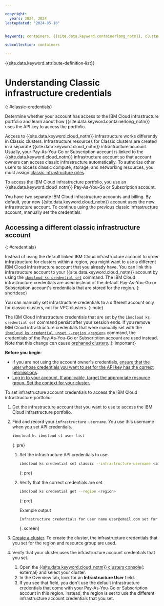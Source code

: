 ```yaml
---

copyright:
  years: 2024, 2024
lastupdated: "2024-05-10"


keywords: containers, {{site.data.keyword.containerlong_notm}}, clusters, access, endpoint, credentials, classic

subcollection: containers

---
```



{{site.data.keyword.attribute-definition-list}}


# Understanding Classic infrastructure credentials
{: #classic-credentials}

Determine whether your account has access to the IBM Cloud infrastructure portfolio and learn about how {{site.data.keyword.containerlong_notm}} uses the API key to access the portfolio.

Access to {{site.data.keyword.cloud_notm}} infrastructure works differently in Classic clusters. Infrastructure resources for Classic clusters are created in a separate {{site.data.keyword.cloud_notm}} infrastructure account. Usually, your Pay-As-You-Go or Subscription account is linked to the {{site.data.keyword.cloud_notm}} infrastructure account so that account owners can access classic infrastructure automatically. To authorize other users to access classic compute, storage, and networking resources, you must assign [classic infrastructure roles](/docs/containers?topic=containers-iam-platform-access-roles).

To access the IBM Cloud infrastructure portfolio, you use an {{site.data.keyword.cloud_notm}} Pay-As-You-Go or Subscription account.


You have two separate IBM Cloud infrastructure accounts and billing. By default, your new {{site.data.keyword.cloud_notm}} account uses the new infrastructure account. To continue using the previous classic infrastructure account, manually set the credentials.


## Accessing a different classic infrastructure account
{: #credentials}

Instead of using the default linked IBM Cloud infrastructure account to order infrastructure for clusters within a region, you might want to use a different IBM Cloud infrastructure account that you already have. You can link this infrastructure account to your {{site.data.keyword.cloud_notm}} account by using the [`ibmcloud ks credential set`](/docs/containers?topic=containers-kubernetes-service-cli#cs_credentials_set) command. The IBM Cloud infrastructure credentials are used instead of the default Pay-As-You-Go or Subscription account's credentials that are stored for the region.
{: shortdesc}

You can manually set infrastructure credentials to a different account only for classic clusters, not for VPC clusters.
{: note}

The IBM Cloud infrastructure credentials that are set by the `ibmcloud ks credential set` command persist after your session ends. If you remove IBM Cloud infrastructure credentials that were manually set with the [`ibmcloud ks credential unset --region <region>`](/docs/containers?topic=containers-kubernetes-service-cli#cs_credentials_unset) command, the credentials of the Pay-As-You-Go or Subscription account are used instead. Note that this change can cause [orphaned clusters](/docs/containers?topic=containers-cluster_infra_errors).
{: important}

**Before you begin**:
- If you are not using the account owner's credentials, [ensure that the user whose credentials you want to set for the API key has the correct permissions](/docs/containers?topic=containers-iam-platform-access-roles).
- [Log in to your account. If applicable, target the appropriate resource group. Set the context for your cluster.](/docs/containers?topic=containers-access_cluster)

To set infrastructure account credentials to access the IBM Cloud infrastructure portfolio:

1. Get the infrastructure account that you want to use to access the IBM Cloud infrastructure portfolio.


1. Find and record your `infrastructure username`. You use this username when you set API credentials. 
    ```sh
    ibmcloud ks ibmcloud sl user list
    ```
    {: pre}   

    1. Set the infrastructure API credentials to use.
        ```sh
        ibmcloud ks credential set classic --infrastructure-username <infrastructure_API_username> --infrastructure-api-key <infrastructure_API_authentication_key> --region <region>
        ```
        {: pre}

    1. Verify that the correct credentials are set.
        ```sh
        ibmcloud ks credential get --region <region>
        ```
        {: pre}

        Example output
        ```sh
        Infrastructure credentials for user name user@email.com set for resource group default.
        ```
        {: screen}

1. [Create a cluster](/docs/containers?topic=containers-clusters). To create the cluster, the infrastructure credentials that you set for the region and resource group are used.

1. Verify that your cluster uses the infrastructure account credentials that you set.
    1. Open the [{{site.data.keyword.cloud_notm}} clusters console](https://cloud.ibm.com/kubernetes/clusters){: external} and select your cluster. 
    1. In the Overview tab, look for an **Infrastructure User** field. 
    1. If you see that field, you don't use the default infrastructure credentials that come with your Pay-As-You-Go or Subscription account in this region. Instead, the region is set to use the different infrastructure account credentials that you set.




